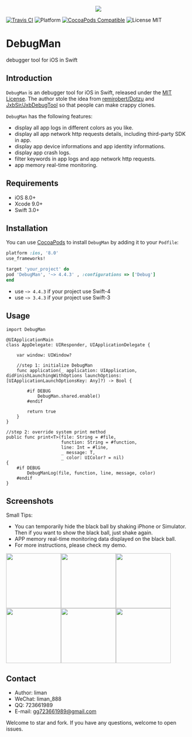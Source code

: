 <p align="center">
  <img src ="https://raw.githubusercontent.com/liman123/DebugMan/master/Sources/Resources/images/debugman_logo.png"/>
</p>

[![Travis CI](https://travis-ci.org/liman123/DebugMan.svg?branch=master)](https://travis-ci.org/liman123/DebugMan)
![Platform](https://img.shields.io/badge/platforms-iOS%208.0+-333333.svg)
[![CocoaPods Compatible](https://img.shields.io/cocoapods/v/DebugMan.svg)](https://img.shields.io/cocoapods/v/DebugMan.svg)
<img src="https://img.shields.io/badge/license-MIT-blue.svg?style=flat" alt="License MIT"/>

# DebugMan

debugger tool for iOS in Swift

## Introduction

`DebugMan` is an debugger tool for iOS in Swift, released under the [MIT License](http://www.opensource.org/licenses/MIT). The author stole the idea from [remirobert/Dotzu](https://github.com/remirobert/Dotzu) and [JxbSir/JxbDebugTool](https://github.com/JxbSir/JxbDebugTool) so that people can make crappy clones.

`DebugMan` has the following features:

- display all app logs in different colors as you like.
- display all app network http requests details, including third-party SDK in app.
- display app device informations and app identity informations.
- display app crash logs.
- filter keywords in app logs and app network http requests.
- app memory real-time monitoring.

## Requirements

- iOS 8.0+
- Xcode 9.0+
- Swift 3.0+

## Installation

You can use [CocoaPods](https://cocoapods.org/) to install `DebugMan` by adding it to your `Podfile`:

```ruby
platform :ios, '8.0'
use_frameworks!

target 'your_project' do
pod 'DebugMan', '~> 4.4.3' , :configurations => ['Debug']
end
```

- use `~> 4.4.3` if your project use Swift-4
- use `~> 3.4.3` if your project use Swift-3

## Usage

	import DebugMan
	
	@UIApplicationMain
	class AppDelegate: UIResponder, UIApplicationDelegate {
	
	    var window: UIWindow?
	
	    //step 1: initialize DebugMan
	    func application(_ application: UIApplication, didFinishLaunchingWithOptions launchOptions: [UIApplicationLaunchOptionsKey: Any]?) -> Bool {
	        
	        #if DEBUG
	            DebugMan.shared.enable()
	        #endif
	        
	        return true
	    }
	}
	
	//step 2: override system print method
	public func print<T>(file: String = #file,
	                     function: String = #function,
	                     line: Int = #line,
	                     _ message: T,
	                     _ color: UIColor? = nil)
	{
	    #if DEBUG
	        DebugManLog(file, function, line, message, color)
	    #endif
	}

## Screenshots

Small Tips:

- You can temporarily hide the black ball by shaking iPhone or Simulator. Then if you want to show the black ball, just shake again.
- APP memory real-time monitoring data displayed on the black ball.
- For more instructions, please check my demo.

<img src="https://raw.githubusercontent.com/liman123/DebugMan/master/Screenshots/1.png" width="150"><img src="https://raw.githubusercontent.com/liman123/DebugMan/master/Screenshots/2.png" width="150"><img src="https://raw.githubusercontent.com/liman123/DebugMan/master/Screenshots/3.png" width="150"><img src="https://raw.githubusercontent.com/liman123/DebugMan/master/Screenshots/4.png" width="150"><img src="https://raw.githubusercontent.com/liman123/DebugMan/master/Screenshots/5.png" width="150"><img src="https://raw.githubusercontent.com/liman123/DebugMan/master/Screenshots/6.png" width="150">

## Contact

* Author: liman
* WeChat: liman_888
* QQ: 723661989
* E-mail: gg723661989@gmail.com

Welcome to star and fork. If you have any questions, welcome to open issues.
